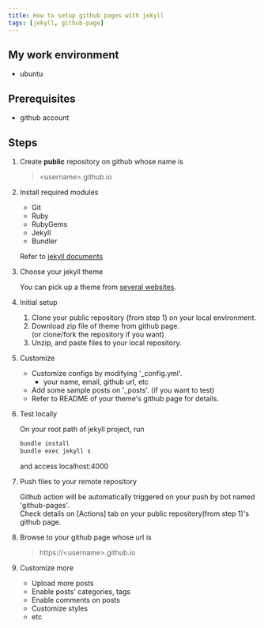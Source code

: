 ```yaml
---
title: How to setup github pages with jekyll
tags: [jekyll, github-page]
---
```


## My work environment
- ubuntu

## Prerequisites
- github account

## Steps
1. Create **public** repository on github whose name is
    > \<username\>.github.io

2. Install required modules
    - Git
    - Ruby
    - RubyGems
    - Jekyll
    - Bundler

    Refer to [jekyll documents](https://jekyllrb.com/docs/installation/)

3. Choose your jekyll theme

    You can pick up a theme from [several websites](https://jekyllrb.com/docs/themes/#pick-up-a-theme).<br>

4. Initial setup

    1. Clone your public repository (from step 1) on your local environment.
    2. Download zip file of theme from github page.<br>
    (or clone/fork the repository if you want)
    3. Unzip, and paste files to your local repository.

5. Customize
    - Customize configs by modifying '_config.yml'.<br>
      - your name, email, github url, etc
    - Add some sample posts on '_posts'. (if you want to test)
    - Refer to README of your theme's github page for details.

6. Test locally

    On your root path of jekyll project, run
    ```sh
    bundle install
    bundle exec jekyll s
    ```
    and access localhost:4000

7. Push files to your remote repository

    Github action will be automatically triggered on your push by bot named 'github-pages'.<br>
    Check details on \[Actions\] tab on your public repository(from step 1)'s github page.

8. Browse to your github page whose url is
    > https://\<username\>.github.io
  
9. Customize more
    - Upload more posts
    - Enable posts' categories, tags
    - Enable comments on posts
    - Customize styles
    - etc
